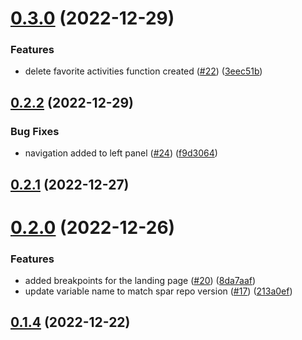 # [0.3.0](https://github.com/bcgov/nr-frontend-starting-app/compare/v0.2.2...v0.3.0) (2022-12-29)


### Features

* delete favorite activities function created ([#22](https://github.com/bcgov/nr-frontend-starting-app/issues/22)) ([3eec51b](https://github.com/bcgov/nr-frontend-starting-app/commit/3eec51bb4b9dc500310b265c3bccbbeb9619a19f))



## [0.2.2](https://github.com/bcgov/nr-frontend-starting-app/compare/v0.2.1...v0.2.2) (2022-12-29)


### Bug Fixes

* navigation added to left panel ([#24](https://github.com/bcgov/nr-frontend-starting-app/issues/24)) ([f9d3064](https://github.com/bcgov/nr-frontend-starting-app/commit/f9d30646991992881bef691a284bde1755658d39))



## [0.2.1](https://github.com/bcgov/nr-frontend-starting-app/compare/v0.2.0...v0.2.1) (2022-12-27)



# [0.2.0](https://github.com/bcgov/nr-frontend-starting-app/compare/v0.1.4...v0.2.0) (2022-12-26)


### Features

* added breakpoints for the landing page ([#20](https://github.com/bcgov/nr-frontend-starting-app/issues/20)) ([8da7aaf](https://github.com/bcgov/nr-frontend-starting-app/commit/8da7aaf1572fb22c72a0ae45f13a823114e90164))
* update variable name to match spar repo version ([#17](https://github.com/bcgov/nr-frontend-starting-app/issues/17)) ([213a0ef](https://github.com/bcgov/nr-frontend-starting-app/commit/213a0ef0ba7e39c519ea46cc5d8f392c2f83597b))



## [0.1.4](https://github.com/bcgov/nr-frontend-starting-app/compare/v0.1.3...v0.1.4) (2022-12-22)



